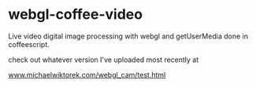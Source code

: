 # webgl-coffee-video
Live video digital image processing with webgl and getUserMedia done in coffeescript.

check out whatever version I've uploaded most recently at 

www.michaelwiktorek.com/webgl_cam/test.html
